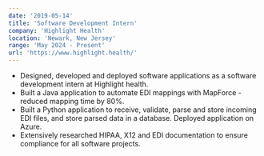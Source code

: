 ```yaml
---
date: '2019-05-14'
title: 'Software Development Intern'
company: 'Highlight Health'
location: 'Newark, New Jersey'
range: 'May 2024 - Present'
url: 'https://www.highlight.health/'
---
```


- Designed, developed and deployed software applications as a software development intern at Highlight health.
- Built a Java application to automate EDI mappings with MapForce - reduced mapping time by 80%. 
- Built a Python application to receive, validate, parse and store incoming EDI files, and store parsed data in a database. Deployed application on Azure. 
- Extensively researched HIPAA, X12 and EDI documentation to ensure compliance for all software projects.
